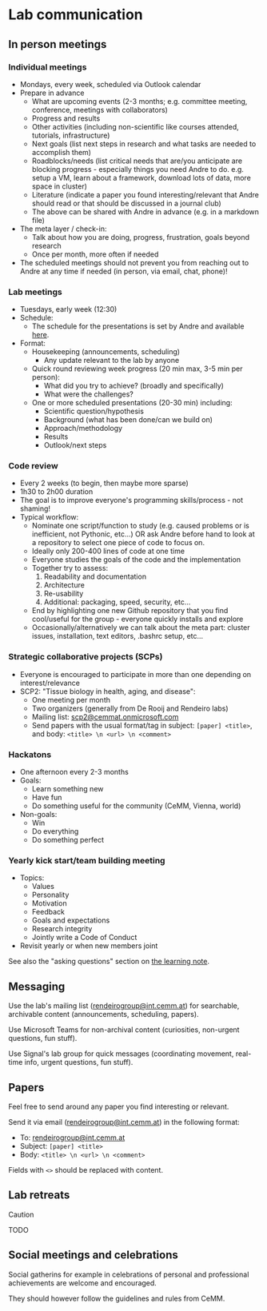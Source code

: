 # Lab communication

## In person meetings

### Individual meetings

- Mondays, every week, scheduled via Outlook calendar
- Prepare in advance
  - What are upcoming events (2-3 months; e.g. committee meeting, conference, meetings with collaborators)
  - Progress and results
  - Other activities (including non-scientific like courses attended, tutorials, infrastructure)
  - Next goals (list next steps in research and what tasks are needed to accomplish them)
  - Roadblocks/needs (list critical needs that are/you anticipate are blocking progress - especially things you need Andre to do. e.g. setup a VM, learn about a framework, download lots of data, more space in cluster)
  - Literature (indicate a paper you found interesting/relevant that Andre should read or that should be discussed in a journal club)
  - The above can be shared with Andre in advance (e.g. in a markdown file)
- The meta layer / check-in:
  - Talk about how you are doing, progress, frustration, goals beyond research
  - Once per month, more often if needed
- The scheduled meetings should not prevent you from reaching out to Andre at any time if needed (in person, via email, chat, phone)!

### Lab meetings

- Tuesdays, early week (12:30)
- Schedule:
  - The schedule for the presentations is set by Andre and available [here](https://cemmat.sharepoint.com/:x:/r/sites/rendeirolab/_layouts/15/Doc.aspx?sourcedoc=%7BCA81B64C-2577-459B-BCAB-89C6678B342B%7D).
- Format:
  - Housekeeping (announcements, scheduling)
    - Any update relevant to the lab by anyone
  - Quick round reviewing week progress (20 min max, 3-5 min per person):
    - What did you try to achieve? (broadly and specifically)
    - What were the challenges?
  - One or more scheduled presentations (20-30 min) including:
    - Scientific question/hypothesis
    - Background (what has been done/can we build on)
    - Approach/methodology
    - Results
    - Outlook/next steps

### Code review

- Every 2 weeks (to begin, then maybe more sparse)
- 1h30 to 2h00 duration
- The goal is to improve everyone's programming skills/process - not shaming!
- Typical workflow:
  - Nominate one script/function to study (e.g. caused problems or is inefficient, not Pythonic, etc...) OR ask Andre before hand to look at a repository to select one piece of code to focus on.
  - Ideally only 200-400 lines of code at one time
  - Everyone studies the goals of the code and the implementation
  - Together try to assess:
    1. Readability and documentation
    1. Architecture
    1. Re-usability
    1. Additional: packaging, speed, security, etc...
  - End by highlighting one new Github repository that you find cool/useful for the group - everyone quickly installs and explore
  - Occasionally/alternatively we can talk about the meta part: cluster issues, installation, text editors, .bashrc setup, etc...

### Strategic collaborative projects (SCPs)

- Everyone is encouraged to participate in more than one depending on interest/relevance
- SCP2: "Tissue biology in health, aging, and disease":
  - One meeting per month
  - Two organizers (generally from De Rooij and Rendeiro labs)
  - Mailing list: [scp2@cemmat.onmicrosoft.com](mailto:scp2@cemmat.onmicrosoft.com)
  - Send papers with the usual format/tag in subject: `[paper] <title>`, and body: `<title> \n <url> \n <comment>`

### Hackatons

- One afternoon every 2-3 months
- Goals:
  - Learn something new
  - Have fun
  - Do something useful for the community (CeMM, Vienna, world)
- Non-goals:
  - Win
  - Do everything
  - Do something perfect

### Yearly kick start/team building meeting

- Topics:
  - Values
  - Personality
  - Motivation
  - Feedback
  - Goals and expectations
  - Research integrity
  - Jointly write a Code of Conduct
- Revisit yearly or when new members joint

See also the "asking questions" section on [the learning note](learning.md).

## Messaging

Use the lab's mailing list ([rendeirogroup@int.cemm.at](rendeirogroup@int.cemm.at)) for searchable, archivable content (announcements, scheduling, papers).

Use Microsoft Teams for non-archival content (curiosities, non-urgent questions, fun stuff).

Use Signal's lab group for quick messages (coordinating movement, real-time info, urgent questions, fun stuff).

## Papers

Feel free to send around any paper you find interesting or relevant.

Send it via email ([rendeirogroup@int.cemm.at](mailto:rendeirogroup@int.cemm.at)) in the following format:

- To: [rendeirogroup@int.cemm.at](mailto:rendeirogroup@int.cemm.at)
- Subject: `[paper] <title>`
- Body: `<title> \n <url> \n <comment>`

Fields with `<>` should be replaced with content.

## Lab retreats

> [!CAUTION]
> TODO

## Social meetings and celebrations

Social gatherins for example in celebrations of personal and professional achievements are welcome and encouraged.

They should however follow the guidelines and rules from CeMM.
